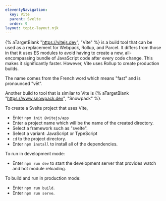 ```yaml
---
eleventyNavigation:
  key: Vite
  parent: Svelte
  order: 9
layout: topic-layout.njk
---
```


{% aTargetBlank "https://vitejs.dev", "Vite" %} is a build tool
that can be used as a replacement for Webpack, Rollup, and Parcel.
It differs from those in that it uses ES modules to avoid
having to create a new, all-encompassing bundle of JavaScript code
after every code change.
This makes it significantly faster.
However, Vite uses Rollup to create production builds.

The name comes from the French word which means "fast"
and is pronounced "vēt".

Another build to tool that is similar to Vite is
{% aTargetBlank "https://www.snowpack.dev", "Snowpack" %}.

To create a Svelte project that uses Vite,

- Enter `npm init @vitejs/app`
- Enter a project name which will be the name of the created directory.
- Select a framework such as "svelte".
- Select a variant: JavaScript or TypeScript
- `cd` to the project directory.
- Enter `npm install` to install all of the dependencies.

To run in development mode:

- Enter `npm run dev` to start the development server
  that provides watch and hot module reloading.

To build and run in production mode:

- Enter `npm run build`.
- Enter `npm run serve`.
